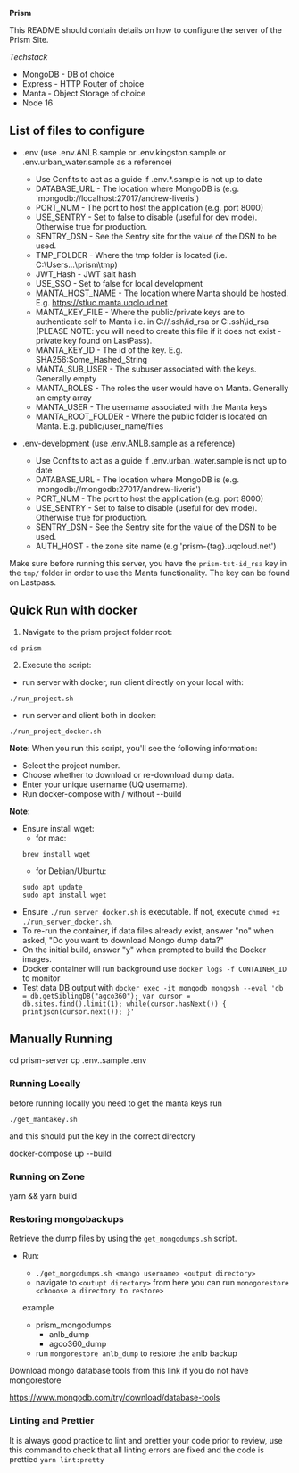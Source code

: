 **Prism**

This README should contain details on how to configure the server of the Prism Site.

_Techstack_

- MongoDB - DB of choice
- Express - HTTP Router of choice
- Manta - Object Storage of choice
- Node 16

## List of files to configure

- .env (use .env.ANLB.sample or .env.kingston.sample or .env.urban_water.sample as a reference)

  - Use Conf.ts to act as a guide if .env.\*.sample is not up to date
  - DATABASE_URL - The location where MongoDB is (e.g. 'mongodb://localhost:27017/andrew-liveris')
  - PORT_NUM - The port to host the application (e.g. port 8000)
  - USE_SENTRY - Set to false to disable (useful for dev mode). Otherwise true for production.
  - SENTRY_DSN - See the Sentry site for the value of the DSN to be used.
  - TMP_FOLDER - Where the tmp folder is located (i.e. C:\Users\...\prism\tmp)
  - JWT_Hash - JWT salt hash
  - USE_SSO - Set to false for local development
  - MANTA_HOST_NAME - The location where Manta should be hosted. E.g. https://stluc.manta.uqcloud.net
  - MANTA_KEY_FILE - Where the public/private keys are to authenticate self to Manta i.e. in C://.ssh/id_rsa or C:\.ssh\id_rsa (PLEASE NOTE: you will need to create this file if it does not exist - private key found on LastPass).
  - MANTA_KEY_ID - The id of the key. E.g. SHA256:Some_Hashed_String
  - MANTA_SUB_USER - The subuser associated with the keys. Generally empty
  - MANTA_ROLES - The roles the user would have on Manta. Generally an empty array
  - MANTA_USER - The username associated with the Manta keys
  - MANTA_ROOT_FOLDER - Where the public folder is located on Manta. E.g. public/user_name/files

- .env-development (use .env.ANLB.sample as a reference)
  - Use Conf.ts to act as a guide if .env.urban_water.sample is not up to date
  - DATABASE_URL - The location where MongoDB is (e.g. 'mongodb://mongodb:27017/andrew-liveris')
  - PORT_NUM - The port to host the application (e.g. port 8000)
  - USE_SENTRY - Set to false to disable (useful for dev mode). Otherwise true for production.
  - SENTRY_DSN - See the Sentry site for the value of the DSN to be used.
  - AUTH_HOST - the zone site name (e.g 'prism-{tag}.uqcloud.net')

Make sure before running this server, you have the `prism-tst-id_rsa` key in the `tmp/` folder in order to use the Manta functionality. The key can be found on Lastpass.

## Quick Run with docker

1. Navigate to the prism project folder root:

```
cd prism
```

2. Execute the script:
- run server with docker, run client directly on your local with:
```
./run_project.sh
```
- run server and client both in docker:
```
./run_project_docker.sh
```

**Note**: When you run this script, you'll see the following information:

- Select the project number.
- Choose whether to download or re-download dump data.
- Enter your unique username (UQ username).
- Run docker-compose with / without --build

**Note**:

- Ensure install wget:
  - for mac:
  ```
  brew install wget
  ```
  - for Debian/Ubuntu:
  ```
  sudo apt update
  sudo apt install wget
  ```
- Ensure `./run_server_docker.sh` is executable. If not, execute `chmod +x ./run_server_docker.sh`.
- To re-run the container, if data files already exist, answer "no" when asked, "Do you want to download Mongo dump data?"
- On the initial build, answer "y" when prompted to build the Docker images.
- Docker container will run background use `docker logs -f CONTAINER_ID` to monitor
- Test data DB output with `docker exec -it mongodb mongosh --eval 'db = db.getSiblingDB("agco360"); var cursor = db.sites.find().limit(1); while(cursor.hasNext()) { printjson(cursor.next()); }'`

## Manually Running

cd prism-server
cp .env.<project-name>.sample .env

### Running Locally

before running locally you need to get the manta keys run

```
./get_mantakey.sh
```

and this should put the key in the correct directory

docker-compose up --build

### Running on Zone

yarn && yarn build

### Restoring mongobackups

Retrieve the dump files by using the `get_mongodumps.sh` script.

- Run:

  - `./get_mongodumps.sh <mango username> <output directory>`
  - navigate to `<outupt directory>` from here you can run `monogorestore <chooose a directory to restore>`

  example

  - prism_mongodumps
    - anlb_dump
    - agco360_dump
  - run `mongorestore anlb_dump` to restore the anlb backup

Download mongo database tools from this link if you do not have mongorestore

https://www.mongodb.com/try/download/database-tools

### Linting and Prettier

It is always good practice to lint and prettier your code prior to review,
use this command to check that all linting errors are fixed and the code
is prettied
`yarn lint:pretty`

